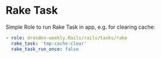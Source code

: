 # Rake Task

Simple Role to run Rake Task in app, e.g. for clearing cache:

```yaml
- role: dresden-weekly.Rails/rails/tasks/rake
  rake_task: 'tmp:cache:clear'
  rake_task_run_once: false
```

